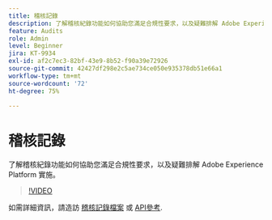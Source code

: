 ```yaml
---
title: 稽核記錄
description: 了解稽核紀錄功能如何協助您滿足合規性要求，以及疑難排解 Adobe Experience Platform 實施。
feature: Audits
role: Admin
level: Beginner
jira: KT-9934
exl-id: af2c7ec3-82bf-43e9-8b52-f90a39e72926
source-git-commit: 42427df298e2c5ae734ce050e935378db51e66a1
workflow-type: tm+mt
source-wordcount: '72'
ht-degree: 75%

---
```


# 稽核記錄

了解稽核紀錄功能如何協助您滿足合規性要求，以及疑難排解 Adobe Experience Platform 實施。

>[!VIDEO](https://video.tv.adobe.com/v/341450?quality=12&learn=on)

如需詳細資訊，請造訪 [稽核記錄檔案](https://experienceleague.adobe.com/docs/experience-platform/landing/governance-privacy-security/audit-logs/overview.html?lang=zh-Hant) 或 [API參考](https://developer.adobe.com/experience-platform-apis/references/audit-query/).
